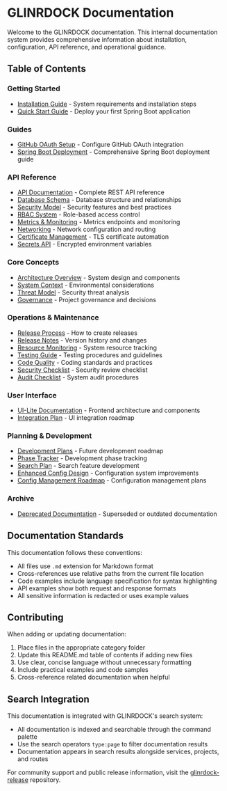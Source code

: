 # GLINRDOCK Documentation

Welcome to the GLINRDOCK documentation. This internal documentation system provides comprehensive information about installation, configuration, API reference, and operational guidance.

## Table of Contents

### Getting Started
- [Installation Guide](./guides/INSTALL.md) - System requirements and installation steps
- [Quick Start Guide](./guides/QUICKSTART_SPRING.md) - Deploy your first Spring Boot application

### Guides
- [GitHub OAuth Setup](./guides/SETUP_GITHUB_OAUTH.md) - Configure GitHub OAuth integration
- [Spring Boot Deployment](./guides/QUICKSTART_SPRING.md) - Comprehensive Spring Boot deployment guide

### API Reference
- [API Documentation](./reference/API.md) - Complete REST API reference
- [Database Schema](./reference/DB_SCHEMA.md) - Database structure and relationships
- [Security Model](./reference/SECURITY.md) - Security features and best practices
- [RBAC System](./reference/RBAC.md) - Role-based access control
- [Metrics & Monitoring](./reference/METRICS.md) - Metrics endpoints and monitoring
- [Networking](./reference/NETWORKING.md) - Network configuration and routing
- [Certificate Management](./reference/CERTS.md) - TLS certificate automation
- [Secrets API](./reference/SECRETS_API.md) - Encrypted environment variables

### Core Concepts
- [Architecture Overview](./concepts/ARCHITECTURE.md) - System design and components
- [System Context](./concepts/CONTEXT.md) - Environmental considerations
- [Threat Model](./concepts/THREAT_MODEL.md) - Security threat analysis
- [Governance](./concepts/GOVERNANCE.md) - Project governance and decisions

### Operations & Maintenance
- [Release Process](./operations/RELEASING.md) - How to create releases
- [Release Notes](./operations/RELEASE.md) - Version history and changes
- [Resource Monitoring](./operations/RESOURCE_MONITORING.md) - System resource tracking
- [Testing Guide](./operations/TESTING.md) - Testing procedures and guidelines
- [Code Quality](./operations/CODE_QUALITY.md) - Coding standards and practices
- [Security Checklist](./operations/SECURITY_CHECKLIST.md) - Security review checklist
- [Audit Checklist](./operations/AUDIT_CHECKLIST.md) - System audit procedures

### User Interface
- [UI-Lite Documentation](./ui/UI-LITE.md) - Frontend architecture and components
- [Integration Plan](./ui/UI_LITE_INTEGRATION_PLAN.md) - UI integration roadmap

### Planning & Development
- [Development Plans](./plans/PLANS.md) - Future development roadmap
- [Phase Tracker](./plans/PHASE_TRACKER.md) - Development phase tracking
- [Search Plan](./plans/SEARCH_PLAN.md) - Search feature development
- [Enhanced Config Design](./plans/ENHANCED_CONFIG_DESIGN.md) - Configuration system improvements
- [Config Management Roadmap](./plans/CONFIG_MANAGEMENT_ROADMAP.md) - Configuration management plans

### Archive
- [Deprecated Documentation](./_archive/) - Superseded or outdated documentation

## Documentation Standards

This documentation follows these conventions:
- All files use `.md` extension for Markdown format
- Cross-references use relative paths from the current file location
- Code examples include language specification for syntax highlighting
- API examples show both request and response formats
- All sensitive information is redacted or uses example values

## Contributing

When adding or updating documentation:
1. Place files in the appropriate category folder
2. Update this README.md table of contents if adding new files
3. Use clear, concise language without unnecessary formatting
4. Include practical examples and code samples
5. Cross-reference related documentation when helpful

## Search Integration

This documentation is integrated with GLINRDOCK's search system:
- All documentation is indexed and searchable through the command palette
- Use the search operators `type:page` to filter documentation results
- Documentation appears in search results alongside services, projects, and routes

For community support and public release information, visit the [glinrdock-release](https://github.com/GLINCKER/glinrdock-release) repository.